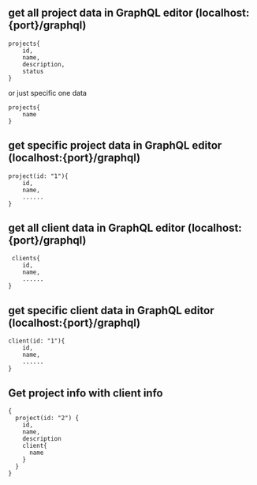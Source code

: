 ## get all project data in GraphQL editor (localhost:{port}/graphql)

```
projects{
    id,
    name,
    description,
    status
}

```

or just specific one data

```
projects{
    name
}

```

## get specific project data in GraphQL editor (localhost:{port}/graphql)

```
project(id: "1"){
    id,
    name,
    ......
}
```

## get all client data in GraphQL editor (localhost:{port}/graphql)

```
 clients{
    id,
    name,
    ......
}

```

## get specific client data in GraphQL editor (localhost:{port}/graphql)

```
client(id: "1"){
    id,
    name,
    ......
}
```

## Get project info with client info

```
{
  project(id: "2") {
    id,
    name,
    description
    client{
      name
    }
  }
}
```